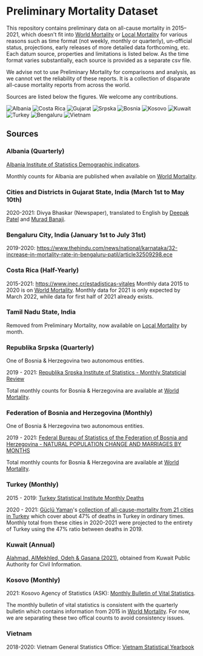 # Preliminary Mortality Dataset

This repository contains preliminary data on all-cause mortality in 2015–2021, which doesn't fit into [World Mortality](https://github.com/akarlinsky/world_mortality) or [Local Mortality](https://github.com/akarlinsky/world_mortality/tree/main/local_mortality) for various reasons such as time format (not weekly, monthly or quarterly), un-official status, projections, early releases of more detailed data forthcoming, etc.
Each datum source, properties and limitations is listed below.
As the time format varies substantially, each source is provided as a separate csv file.

We advise not to use Preliminary Mortality for comparisons and analysis, as we cannot vet the reliability of these reports. It is a collection of disparate all-cause mortality reports from across the world.
 
Sources are listed below the figures. We welcome any contributions.


![Albania](plot_albania.png)
![Costa Rica](plot_costa_rica.png)
![Gujarat](plot_gujarat.png)
![Srpska](plot_srpska.png)
![Bosnia](plot_bosnia.png)
![Kosovo](plot_kosovo.png)
![Kuwait](plot_kuwait.png)
![Turkey](plot_turkey.png)
![Bengaluru](plot_bengaluru.png)
![Vietnam](plot_vietnam.png)


## Sources

### Albania (Quarterly)
[Albania Institute of Statistics Demographic indicators](http://www.instat.gov.al/en/themes/demography-and-social-indicators/births-deaths-and-marriages/publication/2021/demographic-indicators-q1-2021/).

Monthly counts for Albania are published when available on [World Mortality](https://github.com/akarlinsky/world_mortality). 

### Cities and Districts in Gujarat State, India (March 1st to May 10th)
2020-2021: Divya Bhaskar (Newspaper), translated to English by [Deepak Patel](https://twitter.com/deepakpatel_91/status/1393070596741734405) and [Murad Banaji](https://twitter.com/muradbanaji). 


### Bengaluru City, India (January 1st to July 31st)
2019-2020: https://www.thehindu.com/news/national/karnataka/32-increase-in-mortality-rate-in-bengaluru-patil/article32509298.ece

### Costa Rica (Half-Yearly)
2015-2021: https://www.inec.cr/estadisticas-vitales
Monthly data 2015 to 2020 is on [World Mortality](https://github.com/akarlinsky/world_mortality). Monthly data for 2021 is only expected by March 2022, while data for first half of 2021 already exists. 

### Tamil Nadu State, India
Removed from Preliminary Mortality, now available on [Local Mortality](https://github.com/akarlinsky/world_mortality/tree/main/local_mortality) by month. 

### Republika Srpska (Quarterly)
One of Bosnia & Herzegovina two autonomous entities.

2019 - 2021: [Republika Srpska Institute of Statistics - Monthly Statsticial Review](https://www.rzs.rs.ba/front/article/4799/)

Total monthly counts for Bosnia & Herzegovina are available at [World Mortality](https://github.com/akarlinsky/world_mortality).


### Federation of Bosnia and Herzegovina (Monthly)
One of Bosnia & Herzegovina two autonomous entities.

2019 - 2021: [Federal Bureau of Statistics of the Federation of Bosnia and Herzegovina - NATURAL POPULATION CHANGE AND MARRIAGES BY MONTHS](http://fzs.ba/index.php/publikacije/saopcenjapriopcenja/stanovnistvo-i-registar/)

Total monthly counts for Bosnia & Herzegovina are available at [World Mortality](https://github.com/akarlinsky/world_mortality).


### Turkey (Monthly)
2015 - 2019: [Turkey Statistical Institute Monthly Deaths](https://biruni.tuik.gov.tr/medas/?kn=114&locale=en)

2020 - 2021: [Güçlü Yaman](https://twitter.com/GucluYaman)'s [collection of all-cause-mortality from 21 cities in Turkey](https://gucluyaman.com/excess-mortality-in-turkey/) which cover about 47% of deaths in Turkey in ordinary times. Monthly total from these cities in 2020-2021 were projected to the entirety of Turkey using the 47% ratio between deaths in 2019. 

### Kuwait (Annual)
[Alahmad, AlMekhled, Odeh & Gasana (2021)](https://www.medrxiv.org/content/10.1101/2021.03.25.21254360v1.full.pdf), obtained from Kuwait
Public Authority for Civil Information.

### Kosovo (Monthly)
2021: Kosovo Agency of Statistics (ASK): [Monthly Bulletin of Vital Statistics](https://ask.rks-gov.net/sq/agjencia-e-statistikave-te-kosoves/add-news/statistikat-e-lindjeve-vdekjeve-kurorezimeve-dhe-shurorezimeve-mars-2021).

The monthly bulletin of vital statistics is consistent with the quarterly bulletin which contains information from 2015 in [World Mortality](https://github.com/akarlinsky/world_mortality). For now, we are separating these two offical counts to avoid consistency issues.

### Vietnam
2018-2020: Vietnam General Statistics Office: [Vietnam Statistical Yearbook](https://www.gso.gov.vn/en/data-and-statistics/2021/07/statistical-yearbook-of-2020/) 
